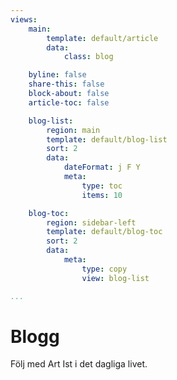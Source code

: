 ```yaml
---
views:
    main:
        template: default/article
        data:
            class: blog

    byline: false
    share-this: false
    block-about: false
    article-toc: false

    blog-list:
        region: main
        template: default/blog-list
        sort: 2
        data:
            dateFormat: j F Y
            meta: 
                type: toc
                items: 10

    blog-toc:
        region: sidebar-left
        template: default/blog-toc
        sort: 2
        data:
            meta: 
                type: copy
                view: blog-list

...
```

Blogg
===========================

Följ med Art Ist i det dagliga livet.